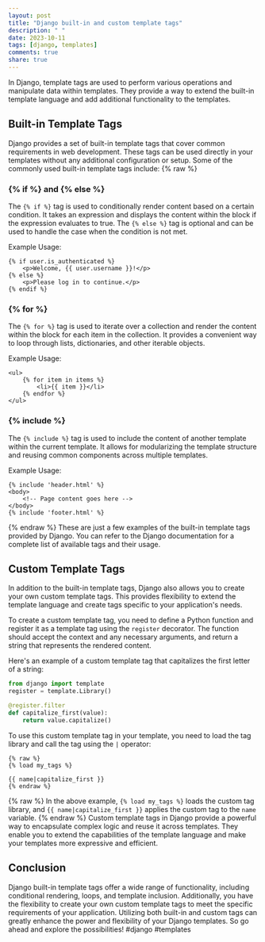 ```yaml
---
layout: post
title: "Django built-in and custom template tags"
description: " "
date: 2023-10-11
tags: [django, templates]
comments: true
share: true
---
```


In Django, template tags are used to perform various operations and manipulate data within templates. They provide a way to extend the built-in template language and add additional functionality to the templates.

## Built-in Template Tags

Django provides a set of built-in template tags that cover common requirements in web development. These tags can be used directly in your templates without any additional configuration or setup. Some of the commonly used built-in template tags include:
{% raw %}
### {% if %} and {% else %}

The `{% if %}` tag is used to conditionally render content based on a certain condition. It takes an expression and displays the content within the block if the expression evaluates to true. The `{% else %}` tag is optional and can be used to handle the case when the condition is not met.

Example Usage:
```django
{% if user.is_authenticated %}
    <p>Welcome, {{ user.username }}!</p>
{% else %}
    <p>Please log in to continue.</p>
{% endif %}
```

### {% for %}

The `{% for %}` tag is used to iterate over a collection and render the content within the block for each item in the collection. It provides a convenient way to loop through lists, dictionaries, and other iterable objects.

Example Usage:
```django
<ul>
    {% for item in items %}
        <li>{{ item }}</li>
    {% endfor %}
</ul>
```

### {% include %}

The `{% include %}` tag is used to include the content of another template within the current template. It allows for modularizing the template structure and reusing common components across multiple templates.

Example Usage:
```django
{% include 'header.html' %}
<body>
    <!-- Page content goes here -->
</body>
{% include 'footer.html' %}
```
{% endraw %}
These are just a few examples of the built-in template tags provided by Django. You can refer to the Django documentation for a complete list of available tags and their usage.

## Custom Template Tags

In addition to the built-in template tags, Django also allows you to create your own custom template tags. This provides flexibility to extend the template language and create tags specific to your application's needs.

To create a custom template tag, you need to define a Python function and register it as a template tag using the `register` decorator. The function should accept the context and any necessary arguments, and return a string that represents the rendered content.

Here's an example of a custom template tag that capitalizes the first letter of a string:

```python
from django import template
register = template.Library()

@register.filter
def capitalize_first(value):
    return value.capitalize()
```

To use this custom template tag in your template, you need to load the tag library and call the tag using the `|` operator:

```django
{% raw %}
{% load my_tags %}

{{ name|capitalize_first }}
{% endraw %}
```
{% raw %}
In the above example, `{% load my_tags %}` loads the custom tag library, and `{{ name|capitalize_first }}` applies the custom tag to the `name` variable.
{% endraw %}
Custom template tags in Django provide a powerful way to encapsulate complex logic and reuse it across templates. They enable you to extend the capabilities of the template language and make your templates more expressive and efficient.

## Conclusion

Django built-in template tags offer a wide range of functionality, including conditional rendering, loops, and template inclusion. Additionally, you have the flexibility to create your own custom template tags to meet the specific requirements of your application. Utilizing both built-in and custom tags can greatly enhance the power and flexibility of your Django templates. So go ahead and explore the possibilities! #django #templates